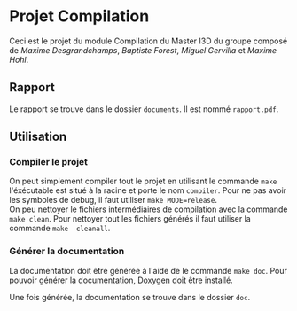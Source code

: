 Projet Compilation
==================

Ceci est le projet du module Compilation du Master I3D du groupe composé de
*Maxime Desgrandchamps*, *Baptiste Forest*, *Miguel Gervilla* et *Maxime Hohl*.

Rapport
------------

Le rapport se trouve dans le dossier `documents`. Il est nommé `rapport.pdf`.

Utilisation
-----------

### Compiler le projet

On peut simplement compiler tout le projet en utilisant le commande `make` 
l'éxécutable est situé à la racine et porte le nom `compiler`. Pour ne pas
avoir les symboles de debug, il faut utiliser `make MODE=release`.  
On peu nettoyer le fichiers intermédiaires de compilation avec la commande 
`make clean`.
Pour nettoyer tout les fichiers générés il faut utiliser la commande `make 
cleanall`.

### Générer la documentation

La documentation doit être générée à l'aide de le commande `make doc`. Pour 
pouvoir générer la documentation, [Doxygen](http://doxygen.nl) doit être 
installé.

Une fois générée, la documentation se trouve dans le dossier `doc`.
